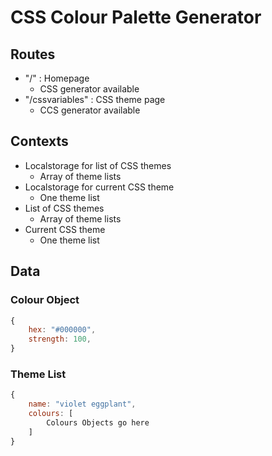 # CSS Colour Palette Generator

## Routes

- "/" : Homepage
  - CSS generator available
- "/cssvariables" : CSS theme page
  - CCS generator available

## Contexts

- Localstorage for list of CSS themes
  - Array of theme lists
- Localstorage for current CSS theme
  - One theme list
- List of CSS themes
  - Array of theme lists
- Current CSS theme
  - One theme list

## Data

### Colour Object

```js
{
    hex: "#000000",
    strength: 100,
}
```

### Theme List

```js
{
    name: "violet eggplant",
    colours: [
        Colours Objects go here
    ]
}
```

